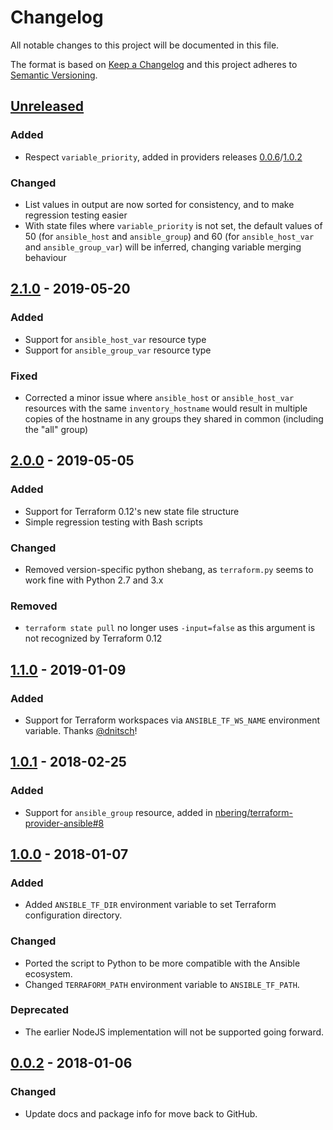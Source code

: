 # Changelog
All notable changes to this project will be documented in this file.

The format is based on [Keep a Changelog](http://keepachangelog.com/en/1.0.0/)
and this project adheres to [Semantic Versioning](http://semver.org/spec/v2.0.0.html).

## [Unreleased]
### Added
- Respect `variable_priority`, added in providers releases [0.0.6](https://github.com/nbering/terraform-provider-ansible/releases/tag/v0.0.6)/[1.0.2](https://github.com/nbering/terraform-provider-ansible/releases/tag/v1.0.2)

### Changed
- List values in output are now sorted for consistency, and to make regression testing easier
- With state files where `variable_priority` is not set, the default values of 50 (for `ansible_host` and `ansible_group`) and 60 (for `ansible_host_var` and `ansible_group_var`) will be inferred, changing variable merging behaviour

## [2.1.0] - 2019-05-20
### Added
- Support for `ansible_host_var` resource type
- Support for `ansible_group_var` resource type

### Fixed
- Corrected a minor issue where `ansible_host` or `ansible_host_var` resources with the same `inventory_hostname` would result in multiple copies of the hostname in any groups they shared in common (including the "all" group)

## [2.0.0] - 2019-05-05
### Added
- Support for Terraform 0.12's new state file structure
- Simple regression testing with Bash scripts

### Changed
- Removed version-specific python shebang, as `terraform.py` seems to work fine with Python 2.7 and 3.x

### Removed
- `terraform state pull` no longer uses `-input=false` as this argument is not recognized by Terraform 0.12

## [1.1.0] - 2019-01-09
### Added
- Support for Terraform workspaces via `ANSIBLE_TF_WS_NAME` environment variable. Thanks [@dnitsch]!

## [1.0.1] - 2018-02-25
### Added
- Support for `ansible_group` resource, added in [nbering/terraform-provider-ansible#8](https://github.com/nbering/terraform-provider-ansible/pull/8)

## [1.0.0] - 2018-01-07
### Added
- Added `ANSIBLE_TF_DIR` environment variable to set Terraform configuration directory.

### Changed
- Ported the script to Python to be more compatible with the Ansible ecosystem.
- Changed `TERRAFORM_PATH` environment variable to `ANSIBLE_TF_PATH`.

### Deprecated
- The earlier NodeJS implementation will not be supported going forward.

## [0.0.2] - 2018-01-06
### Changed
- Update docs and package info for move back to GitHub.

[Unreleased]: https://github.com/nbering/terraform-inventory/compare/v2.1.0...HEAD
[2.1.0]: https://github.com/nbering/terraform-inventory/compare/v2.0.0...v2.1.0
[2.0.0]: https://github.com/nbering/terraform-inventory/compare/v1.1.0...v2.0.0
[1.1.0]: https://github.com/nbering/terraform-inventory/compare/v1.0.1...v1.1.0
[1.0.1]: https://github.com/nbering/terraform-inventory/compare/v1.0.0...v1.0.1
[1.0.0]: https://github.com/nbering/terraform-inventory/compare/v0.0.2...v1.0.0
[0.0.2]: https://github.com/nbering/terraform-inventory/compare/v0.0.1...v0.0.2

[@dnitsch]:https://github.com/dnitsch
